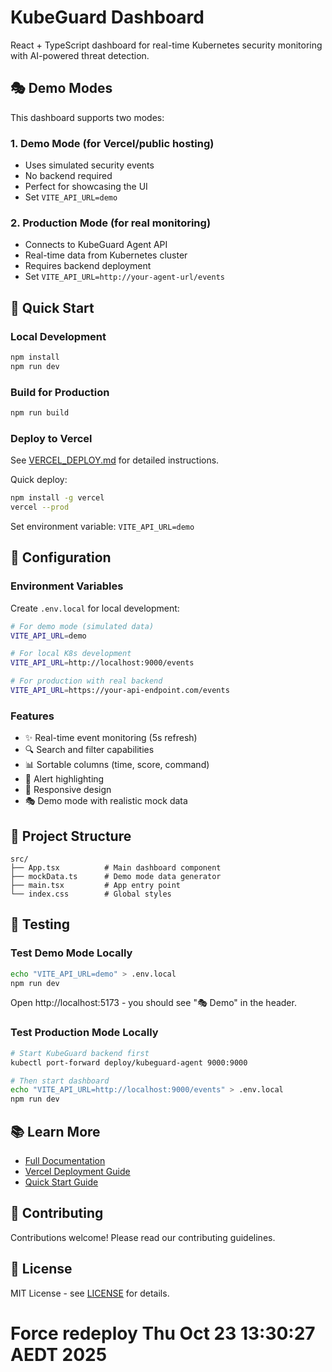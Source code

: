 # KubeGuard Dashboard

React + TypeScript dashboard for real-time Kubernetes security monitoring with AI-powered threat detection.

## 🎭 Demo Modes

This dashboard supports two modes:

### 1. Demo Mode (for Vercel/public hosting)
- Uses simulated security events
- No backend required
- Perfect for showcasing the UI
- Set `VITE_API_URL=demo`

### 2. Production Mode (for real monitoring)
- Connects to KubeGuard Agent API
- Real-time data from Kubernetes cluster
- Requires backend deployment
- Set `VITE_API_URL=http://your-agent-url/events`

## 🚀 Quick Start

### Local Development

```bash
npm install
npm run dev
```

### Build for Production

```bash
npm run build
```

### Deploy to Vercel

See [VERCEL_DEPLOY.md](../VERCEL_DEPLOY.md) for detailed instructions.

Quick deploy:
```bash
npm install -g vercel
vercel --prod
```

Set environment variable: `VITE_API_URL=demo`

## 🔧 Configuration

### Environment Variables

Create `.env.local` for local development:

```bash
# For demo mode (simulated data)
VITE_API_URL=demo

# For local K8s development
VITE_API_URL=http://localhost:9000/events

# For production with real backend
VITE_API_URL=https://your-api-endpoint.com/events
```

### Features

- ✨ Real-time event monitoring (5s refresh)
- 🔍 Search and filter capabilities
- 📊 Sortable columns (time, score, command)
- 🚨 Alert highlighting
- 📱 Responsive design
- 🎭 Demo mode with realistic mock data

## 📁 Project Structure

```
src/
├── App.tsx          # Main dashboard component
├── mockData.ts      # Demo mode data generator
├── main.tsx         # App entry point
└── index.css        # Global styles
```

## 🧪 Testing

### Test Demo Mode Locally

```bash
echo "VITE_API_URL=demo" > .env.local
npm run dev
```

Open http://localhost:5173 - you should see "🎭 Demo" in the header.

### Test Production Mode Locally

```bash
# Start KubeGuard backend first
kubectl port-forward deploy/kubeguard-agent 9000:9000

# Then start dashboard
echo "VITE_API_URL=http://localhost:9000/events" > .env.local
npm run dev
```

## 📚 Learn More

- [Full Documentation](../README.md)
- [Vercel Deployment Guide](../VERCEL_DEPLOY.md)
- [Quick Start Guide](../QUICKSTART.md)

## 🤝 Contributing

Contributions welcome! Please read our contributing guidelines.

## 📄 License

MIT License - see [LICENSE](../LICENSE) for details.
# Force redeploy Thu Oct 23 13:30:27 AEDT 2025
